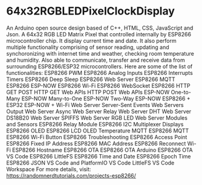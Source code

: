 # 64x32RGBLEDPixelClockDisplay
 An Arduino open source design based of C++, HTML, CSS, JavaScript and Json. A 64x32 RGB LED Matrix Pixel that controlled internally by ESP8266 microcontroller chip. It display current time and date. It also perform multiple functionality comprising of sensor reading, updating and synchoronizing with internet time and weather, checking room temperature and humidity. Also able to communicate, transfer and receive data from surrounding ESP8266/ESP32 microcontrollers.  Here are some of the list of functionalities:  ESP8266 PWM ESP8266 Analog Inputs ESP8266 Interrupts Timers ESP8266 Deep Sleep ESP8266 Web Server ESP8266 MQTT ESP8266 ESP-NOW ESP8266 Wi-Fi ESP8266 WebSocket ESP8266 HTTP GET POST HTTP GET Web APIs HTTP POST Web APIs ESP-NOW One-to-Many ESP-NOW Many-to-One ESP-NOW Two-Way ESP-NOW ESP8266 + ESP32 ESP-NOW + Wi-Fi Web Server Server-Sent Events Web Servers Output Web Server Async Web Server Relay Web Server DHT Web Server DS18B20 Web Server SPIFFS Web Server RGB LED Web Server Modules and Sensors ESP8266 Relay Module ESP8266 I2C Multiplexer Displays ESP8266 OLED ESP8266 LCD OLED Temperature MQTT ESP8266 MQTT ESP8266 Wi-Fi Button ESP8266 Troubleshooting ESP8266 Access Point ESP8266 Fixed IP Address ESP8266 MAC Address ESP8266 Reconnect Wi-Fi ESP8266 Hostname ESP8266 OTA ESP8266 OTA Arduino ESP8266 OTA VS Code ESP8266 LittleFS ESP8266 Time and Date ESP8266 Epoch Time ESP8266 JSON VS Code and PlatformIO VS Code LittleFS VS Code Workspace  For more details, visit: https://randomnerdtutorials.com/projects-esp8266/
